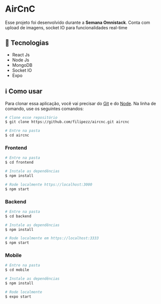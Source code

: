 # AirCnC

Esse projeto foi desenvolvido durante a **Semana Omnistack**.
Conta com upload de imagens, socket IO para funcionalidades real-time


## :rocket: Tecnologias

- React Js
- Node Js 
- MongoDB 
- Socket IO 
- Expo

  
## :information_source: Como usar

Para clonar essa aplicação, você vai precisar do [Git](https://git-scm.com) e do [Node](https://nodejs.org/en/). 
Na linha de comando, use os seguintes comandos:

```bash
# Clone esse repositório
$ git clone https://github.com/filipezz/aircnc.git aircnc

# Entre na pasta
$ cd aircnc
```

### Frontend

```bash
# Entre na pasta
$ cd frontend

# Instale as dependências
$ npm install

# Rode localmente https://localhost:3000
$ npm start
```

### Backend

```bash
# Entre na pasta
$ cd backend

# Instale as dependências
$ npm install

# Rode localmente em https://localhost:3333
$ npm start
```

### Mobile

```bash
# Entre na pasta
$ cd mobile

# Instale as dependências
$ npm install

# Rode localmente 
$ expo start
```

